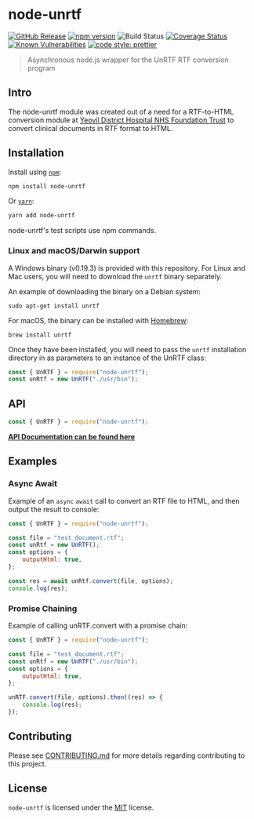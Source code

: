 # node-unrtf

[![GitHub Release](https://img.shields.io/github/release/Fdawgs/node-unrtf.svg)](https://github.com/Fdawgs/node-unrtf/releases/latest/) [![npm version](https://img.shields.io/npm/v/node-unrtf)](https://www.npmjs.com/package/node-unrtf)
![Build Status](https://github.com/Fdawgs/node-unrtf/workflows/CI/badge.svg?branch=master) [![Coverage Status](https://coveralls.io/repos/github/Fdawgs/node-unrtf/badge.svg?branch=master)](https://coveralls.io/github/Fdawgs/node-unrtf?branch=master) [![Known Vulnerabilities](https://snyk.io/test/github/Fdawgs/node-unrtf/badge.svg)](https://snyk.io/test/github/Fdawgs/node-unrtf) [![code style: prettier](https://img.shields.io/badge/code_style-prettier-ff69b4.svg?style=flat)](https://github.com/prettier/prettier)

> Asynchronous node.js wrapper for the UnRTF RTF conversion program

## Intro

The node-unrtf module was created out of a need for a RTF-to-HTML conversion module at [Yeovil District Hospital NHS Foundation Trust](https://yeovilhospital.co.uk/) to convert clinical documents in RTF format to HTML.

## Installation

Install using [`npm`](https://www.npmjs.com/package/node-unrtf):

```bash
npm install node-unrtf
```

Or [`yarn`](https://yarnpkg.com/en/package/node-unrtf):

```bash
yarn add node-unrtf
```

node-unrtf's test scripts use npm commands.

### Linux and macOS/Darwin support

A Windows binary (v0.19.3) is provided with this repository.
For Linux and Mac users, you will need to download the `unrtf` binary separately.

An example of downloading the binary on a Debian system:

```
sudo apt-get install unrtf
```

For macOS, the binary can be installed with [Homebrew](https://brew.sh/):

```
brew install unrtf
```

Once they have been installed, you will need to pass the `unrtf` installation directory in as parameters to an instance of the UnRTF class:

```js
const { UnRTF } = require("node-unrtf");
const unRtf = new UnRTF("./usr/bin");
```

## API

```js
const { UnRTF } = require("node-unrtf");
```

[**API Documentation can be found here**](https://github.com/Fdawgs/node-unrtf/blob/master/API.md)

## Examples

### Async Await

Example of an `async` `await` call to convert an RTF file to HTML, and then output the result to console:

```js
const { UnRTF } = require("node-unrtf");

const file = "test_document.rtf";
const unRtf = new UnRTF();
const options = {
	outputHtml: true,
};

const res = await unRtf.convert(file, options);
console.log(res);
```

### Promise Chaining

Example of calling unRTF.convert with a promise chain:

```js
const { UnRTF } = require("node-unrtf");

const file = "test_document.rtf";
const unRtf = new UnRTF("./usr/bin");
const options = {
	outputHtml: true,
};

unRTF.convert(file, options).then((res) => {
	console.log(res);
});
```

## Contributing

Please see [CONTRIBUTING.md](https://github.com/Fdawgs/node-unrtf/blob/master/CONTRIBUTING.md) for more details regarding contributing to this project.

## License

`node-unrtf` is licensed under the [MIT](https://github.com/Fdawgs/node-unrtf/blob/master/LICENSE) license.
